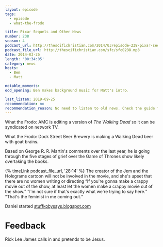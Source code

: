 ```yaml
---
layout: episode
tags:
  - episode
  - what-the-frodo

title: Pixar Sequels and Other News
number: 238
season: 4
podcast_url: http://thescifichristian.com/2014/03/episode-238-pixar-sequels-and-other-news/
podcast_file_url: http://thescifichristian.com/sfc/sfc0238.mp3
date: 2014-03-26
length: '00:34:05'
category: news
hosts:
  - Ben
  - Matt

notable_moments:
odd_opening: Ben makes background music for Matt's intro.

last_listen: 2019-09-25
recommendation: no
recommendation_reason: No need to listen to old news. Check the guide for what's interesting in hindsight.
---
```

What the Frodo: AMC is editing a version of <i class="work-title">The Walking Dead</i> so it can be syndicated on network TV. 

What the Frodo: Dock Street Beer Brewery is making a Walking Dead beer with goat brains.

Based on George R. R. Martin's comments over the last year, he is going through the five stages of grief over the Game of Thrones show likely overtaking the books.

<div class="quote">
  {% timeLink podcast_file_url, '28:14' %}
  <span class="quote-context is-size-6">The creator of the Jem and the Holograms cartoon will not be involved in the movie, and she's upset that there are no women writing or directing</span>
  <q class="ben">If you're gonna make a crappy movie out of the show, at least let the women make a crappy movie out of the show.</q>
  <q class="matt">I'm not sure if that's exactly what we're trying to say here.</q>
  <q class="ben">That's the feminist in me coming out.</q>
</div>

Daniel started <a href="https://stuffkobysays.blogspot.com/">stuffkobysays.blogspot.com</a>



# Feedback
Rick Lee James calls in and pretends to be Jesus.